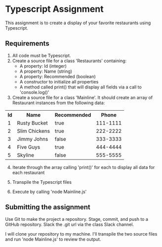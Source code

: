 # Typescript Assignment

This assignment is to create a display of your favorite restaurants using Typescript.

## Requirements

1. All code must be Typescript.
2. Create a source file for a class 'Restaurants' containing:
    * A property: Id (integer)
    * A property: Name (string)
    * A property: Recommended (boolean)
    * A constructor to initialize all properties
    * A method called print() that will display all fields via a call to 'console.log()'
3. Create a source file for a class 'Mainline'. It should create an array of Restaurant instances from the following data:
<table>
  <tr><th>Id</th><th>Name</th><th>Recommended</th><th>Phone</th></tr>
  <tr><td>1</td><td>Rusty Bucket</td><td>true</td><td>111-1111</td></tr>
  <tr><td>2</td><td>Slim Chickens</td><td>true</td><td>222-2222</td></tr>
  <tr><td>3</td><td>Jimmy Johns</td><td>false</td><td>333-3333</td></tr>
  <tr><td>4</td><td>Five Guys</td><td>true</td><td>444-4444</td></tr>
  <tr><td>5</td><td>Skyline</td><td>false</td><td>555-5555</td></tr>
</table>

4. Iterate through the array calling 'print()' for each to display all data for each restaurant

5. Transpile the Typescript files

6. Execute by calling 'node Mainline.js'

## Submitting the assignment

Use Git to make the project a repository. Stage, commit, and push to a GitHub repository. Slack the .git url via the class Slack channel.

I will clone your repository to my machine. I'll transpile the two source files and run 'node Mainline.js' to review the output.
